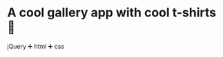 # A cool gallery app with cool t-shirts :shirt:
jQuery :heavy_plus_sign: html :heavy_plus_sign: css
